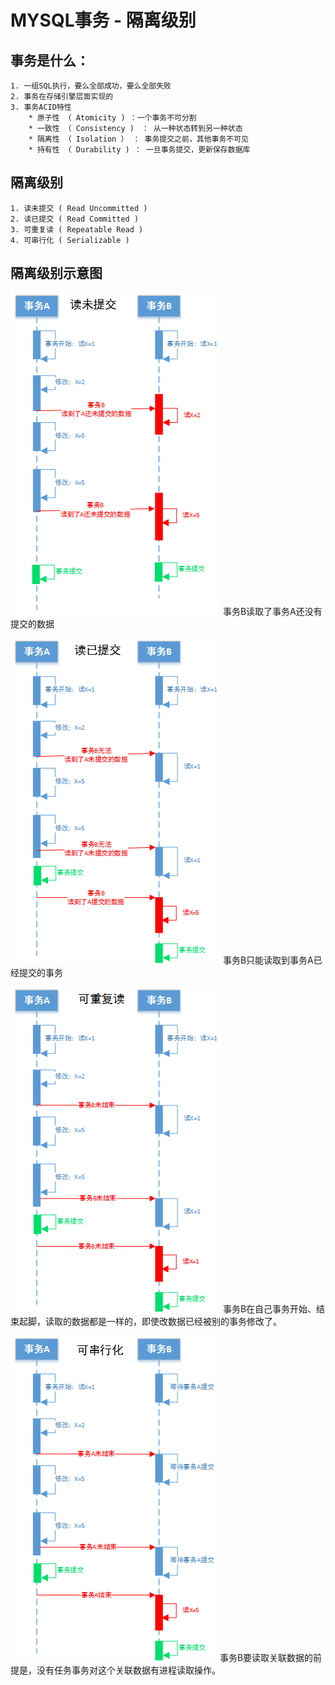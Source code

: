 # MYSQL事务 - 隔离级别

## 事务是什么：    
    1. 一组SQL执行，要么全部成功，要么全部失败    
    2. 事务在存储引擎层面实现的
    3. 事务ACID特性    
        * 原子性 （ Atomicity ) ：一个事务不可分割
        * 一致性 （ Consistency )　： 从一种状态转到另一种状态
        * 隔离性 （ Isolation ） ： 事务提交之前，其他事务不可见
        * 持有性 （ Durability ) ： 一旦事务提交，更新保存数据库


## 隔离级别
    1. 读未提交 ( Read Uncommitted )
    2. 读已提交 ( Read Committed )
    3. 可重复读 ( Repeatable Read )
    4. 可串行化 ( Serializable )

## 隔离级别示意图

![流程示意图](imgs/mysql-08-01.jpg)
    事务B读取了事务A还没有提交的数据

![流程示意图](imgs/mysql-08-02.jpg)
    事务B只能读取到事务A已经提交的事务

![流程示意图](imgs/mysql-08-03.jpg)
    事务B在自己事务开始、结束起脚，读取的数据都是一样的，即使改数据已经被别的事务修改了。

 ![流程示意图](imgs/mysql-08-04.jpg)
     事务B要读取关联数据的前提是，没有任务事务对这个关联数据有进程读取操作。
